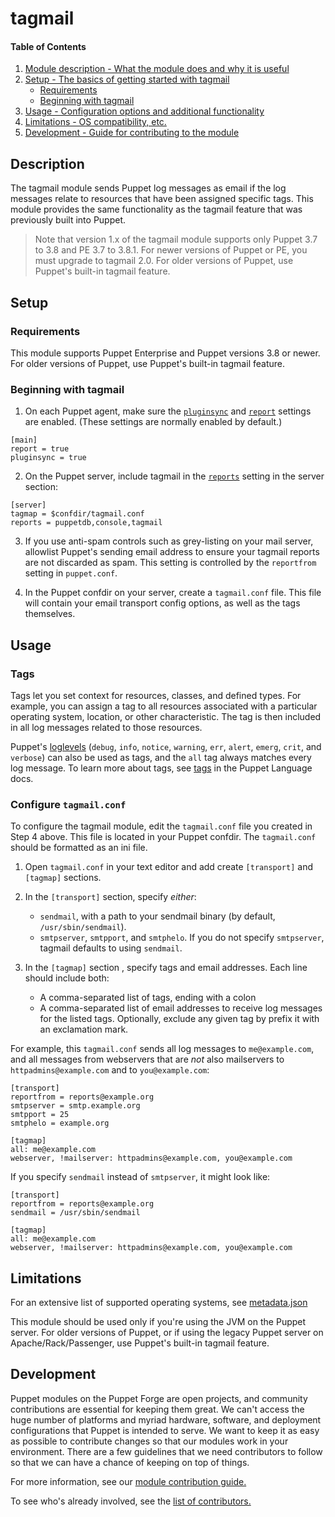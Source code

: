 # tagmail

#### Table of Contents

1. [Module description - What the module does and why it is useful](#description)
2. [Setup - The basics of getting started with tagmail](#setup)
   * [Requirements](#requirements)
   * [Beginning with tagmail](#beginning-with-tagmail)
3. [Usage - Configuration options and additional functionality](#usage)
4. [Limitations - OS compatibility, etc.](#limitations)
5. [Development - Guide for contributing to the module](#development)


## Description

The tagmail module sends Puppet log messages as email if the log messages relate to resources that have been assigned specific tags. This module provides the same functionality as the tagmail feature that was previously built into Puppet.

> Note that version 1.x of the tagmail module supports only Puppet 3.7 to 3.8 and PE 3.7 to 3.8.1. For newer versions of Puppet or PE, you must upgrade to tagmail 2.0. For older versions of Puppet, use Puppet's built-in tagmail feature.

## Setup

### Requirements

This module supports Puppet Enterprise and Puppet versions 3.8 or newer. For older versions of Puppet, use Puppet's built-in tagmail feature.

### Beginning with tagmail

1. On each Puppet agent, make sure the [`pluginsync`](https://docs.puppet.com/puppet/latest/configuration.html#pluginsync) and [`report`](https://docs.puppet.com/puppet/latest/configuration.html#report) settings are enabled. (These settings are normally enabled by default.)

  ```
[main]
report = true
pluginsync = true
  ```

2. On the Puppet server, include tagmail in the [`reports`](https://docs.puppetlabs.com/references/latest/configuration.html#reports) setting in the server section:

  ```
[server]
tagmap = $confdir/tagmail.conf
reports = puppetdb,console,tagmail
  ```

3. If you use anti-spam controls such as grey-listing on your mail server, allowlist Puppet's sending email address to ensure your tagmail reports are not discarded as spam. This setting is controlled by the `reportfrom` setting in `puppet.conf`.

4. In the Puppet confdir on your server, create a `tagmail.conf` file. This file will contain your email transport config options, as well as the tags themselves.

## Usage

### Tags

Tags let you set context for resources, classes, and defined types. For example, you can assign a tag to all resources associated with a particular operating system, location, or other characteristic. The tag is then included in all log messages related to those resources.

Puppet's [loglevels](https://docs.puppet.com/puppet/latest/metaparameter.html#loglevel) (`debug`, `info`, `notice`, `warning`, `err`, `alert`, `emerg`, `crit`, and `verbose`) can also be used as tags, and the `all` tag always matches every log message. To learn more about tags, see [tags](http://docs.puppetlabs.com/puppet/latest/reference/lang_tags.html) in the Puppet Language docs.

### Configure `tagmail.conf`

To configure the tagmail module, edit the `tagmail.conf` file you created in Step 4 above. This file is located in your Puppet confdir. The `tagmail.conf` should be formatted as an ini file.

1. Open `tagmail.conf` in your text editor and add create `[transport]` and `[tagmap]` sections.

1. In the `[transport]` section, specify _either_:

   * `sendmail`, with a path to your sendmail binary (by default, `/usr/sbin/sendmail`).
   * `smtpserver`, `smtpport`, and `smtphelo`. If you do not specify `smtpserver`, tagmail defaults to using `sendmail`.

1. In the `[tagmap]` section , specify tags and email addresses. Each line should include both:

   * A comma-separated list of tags, ending with a colon
   * A comma-separated list of email addresses to receive log messages for the listed tags. Optionally, exclude any given tag by prefix it with an exclamation mark.

For example, this `tagmail.conf` sends all log messages to `me@example.com`, and all messages from webservers that are *not* also mailservers to `httpadmins@example.com` and to `you@example.com`:

```
[transport]
reportfrom = reports@example.org
smtpserver = smtp.example.org
smtpport = 25
smtphelo = example.org

[tagmap]
all: me@example.com
webserver, !mailserver: httpadmins@example.com, you@example.com
```

If you specify `sendmail` instead of `smtpserver`, it might look like:

```
[transport]
reportfrom = reports@example.org
sendmail = /usr/sbin/sendmail

[tagmap]
all: me@example.com
webserver, !mailserver: httpadmins@example.com, you@example.com
```

## Limitations

For an extensive list of supported operating systems, see [metadata.json](https://github.com/puppetlabs/puppetlabs-tagmail/blob/main/metadata.json)

This module should be used only if you're using the JVM on the Puppet server. For older versions of Puppet, or if using the legacy Puppet server on Apache/Rack/Passenger, use Puppet's built-in tagmail feature.

## Development

Puppet modules on the Puppet Forge are open projects, and community contributions are essential for keeping them great. We can't access the huge number of platforms and myriad hardware, software, and deployment configurations that Puppet is intended to serve. We want to keep it as easy as possible to contribute changes so that our modules work in your environment. There are a few guidelines that we need contributors to follow so that we can have a chance of keeping on top of things.

For more information, see our [module contribution guide.](https://puppet.com/docs/puppet/latest/contributing.html)

To see who's already involved, see the [list of contributors.](https://github.com/puppetlabs/puppetlabs-tagmail/graphs/contributors)
